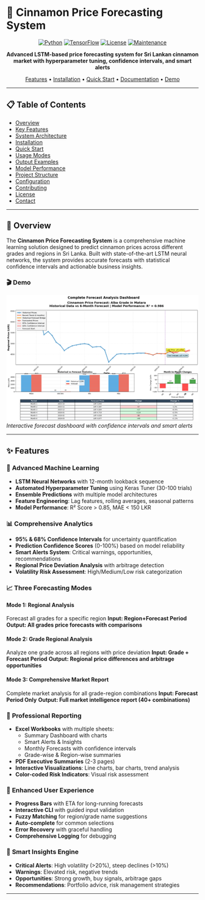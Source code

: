 # 🌿 Cinnamon Price Forecasting System

<div align="center">

[![Python](https://img.shields.io/badge/Python-3.8+-blue.svg)](https://www.python.org/downloads/)
[![TensorFlow](https://img.shields.io/badge/TensorFlow-2.x-orange.svg)](https://www.tensorflow.org/)
[![License](https://img.shields.io/badge/License-MIT-green.svg)](LICENSE)
[![Maintenance](https://img.shields.io/badge/Maintained%3F-yes-brightgreen.svg)](https://github.com/yourusername/cinnamon-forecasting/graphs/commit-activity)

**Advanced LSTM-based price forecasting system for Sri Lankan cinnamon market with hyperparameter tuning, confidence intervals, and smart alerts**

[Features](#-features) • [Installation](#-installation) • [Quick Start](#-quick-start) • [Documentation](#-documentation) • [Demo](#-demo)

</div>

---

## 📋 Table of Contents

- [Overview](#-overview)
- [Key Features](#-features)
- [System Architecture](#-system-architecture)
- [Installation](#-installation)
- [Quick Start](#-quick-start)
- [Usage Modes](#-usage-modes)
- [Output Examples](#-output-examples)
- [Model Performance](#-model-performance)
- [Project Structure](#-project-structure)
- [Configuration](#%EF%B8%8F-configuration)
- [Contributing](#-contributing)
- [License](#-license)
- [Contact](#-contact)

---

## 🎯 Overview

The **Cinnamon Price Forecasting System** is a comprehensive machine learning solution designed to predict cinnamon prices across different grades and regions in Sri Lanka. Built with state-of-the-art LSTM neural networks, the system provides accurate forecasts with statistical confidence intervals and actionable business insights.

### 🎬 Demo

![Forecast Dashboard](images/output.png)
*Interactive forecast dashboard with confidence intervals and smart alerts*

---

## ✨ Features

### 🤖 **Advanced Machine Learning**
- **LSTM Neural Networks** with 12-month lookback sequence
- **Automated Hyperparameter Tuning** using Keras Tuner (30-100 trials)
- **Ensemble Predictions** with multiple model architectures
- **Feature Engineering**: Lag features, rolling averages, seasonal patterns
- **Model Performance**: R² Score > 0.85, MAE < 150 LKR

### 📊 **Comprehensive Analytics**
- **95% & 68% Confidence Intervals** for uncertainty quantification
- **Prediction Confidence Scores** (0-100%) based on model reliability
- **Smart Alerts System**: Critical warnings, opportunities, recommendations
- **Regional Price Deviation Analysis** with arbitrage detection
- **Volatility Risk Assessment**: High/Medium/Low risk categorization

### 📈 **Three Forecasting Modes**

#### Mode 1: Regional Analysis
Forecast all grades for a specific region
**Input: Region+Forecast Period**
**Output: All grades price forecasts with comparisons**

#### Mode 2: Grade Regional Analysis
Analyze one grade across all regions with price deviation
**Input: Grade + Forecast Period**
**Output: Regional price differences and arbitrage opportunities**

#### Mode 3: Comprehensive Market Report
Complete market analysis for all grade-region combinations
**Input: Forecast Period Only**
**Output: Full market intelligence report (40+ combinations)**

### 📄 **Professional Reporting**
- **Excel Workbooks** with multiple sheets:
  - Summary Dashboard with charts
  - Smart Alerts & Insights
  - Monthly Forecasts with confidence intervals
  - Grade-wise & Region-wise summaries
- **PDF Executive Summaries** (2-3 pages)
- **Interactive Visualizations**: Line charts, bar charts, trend analysis
- **Color-coded Risk Indicators**: Visual risk assessment

### 🎨 **Enhanced User Experience**
- **Progress Bars** with ETA for long-running forecasts
- **Interactive CLI** with guided input validation
- **Fuzzy Matching** for region/grade name suggestions
- **Auto-complete** for common selections
- **Error Recovery** with graceful handling
- **Comprehensive Logging** for debugging

### 🔔 **Smart Insights Engine**
- **Critical Alerts**: High volatility (>20%), steep declines (>10%)
- **Warnings**: Elevated risk, negative trends
- **Opportunities**: Strong growth, buy signals, arbitrage gaps
- **Recommendations**: Portfolio advice, risk management strategies

---
